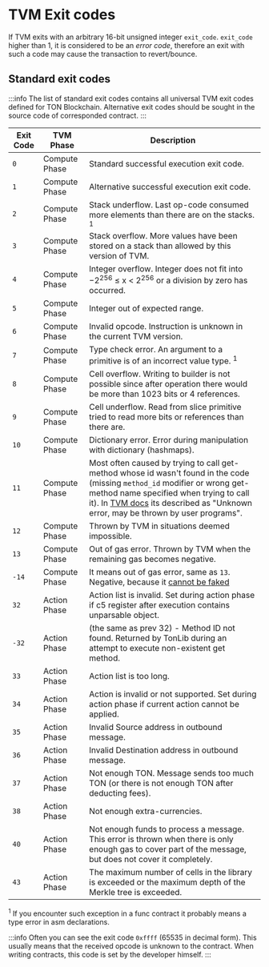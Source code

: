 # TVM Exit codes

If TVM exits with an arbitrary 16-bit unsigned integer `exit_code`. `exit_code` higher than 1, it is considered to be an *error code*, therefore an exit with such a code may cause the transaction to revert/bounce.

## Standard exit codes

:::info
The list of standard exit codes contains all universal TVM exit codes defined for TON Blockchain. Alternative exit codes should be sought in the source code of corresponded contract.
:::

| Exit Code | TVM Phase     | Description                                                                                                                                                                                                                                                                                                                            |
| --------- | ------------- | -------------------------------------------------------------------------------------------------------------------------------------------------------------------------------------------------------------------------------------------------------------------------------------------------------------------------------------- |
| `0`       | Compute Phase | Standard successful execution exit code.                                                                                                                                                                                                                                                                               |
| `1`       | Compute Phase | Alternative successful execution exit code.                                                                                                                                                                                                                                                                            |
| `2`       | Compute Phase | Stack underflow. Last op-code consumed more elements than there are on the stacks. <sup>1</sup>                                                                                                                                                                                                        |
| `3`       | Compute Phase | Stack overflow. More values have been stored on a stack than allowed by this version of TVM.                                                                                                                                                                                                           |
| `4`       | Compute Phase | Integer overflow. Integer does not fit into −2<sup>256</sup> ≤ x < 2<sup>256</sup> or a division by zero has occurred.                                                                                                                                                                                 |
| `5`       | Compute Phase | Integer out of expected range.                                                                                                                                                                                                                                                                                         |
| `6`       | Compute Phase | Invalid opcode. Instruction is unknown in the current TVM version.                                                                                                                                                                                                                                     |
| `7`       | Compute Phase | Type check error. An argument to a primitive is of an incorrect value type. <sup>1</sup>                                                                                                                                                                                                               |
| `8`       | Compute Phase | Cell overflow. Writing to builder is not possible since after operation there would be more than 1023 bits or 4 references.                                                                                                                                                                            |
| `9`       | Compute Phase | Cell underflow. Read from slice primitive tried to read more bits or references than there are.                                                                                                                                                                                                        |
| `10`      | Compute Phase | Dictionary error. Error during manipulation with dictionary (hashmaps).                                                                                                                                                                                                             |
| `11`      | Compute Phase | Most often caused by trying to call get-method whose id wasn't found in the code (missing `method_id` modifier or wrong get-method name specified when trying to call it). In [TVM docs](https://ton.org/tvm.pdf) its described as "Unknown error, may be thrown by user programs". |
| `12`      | Compute Phase | Thrown by TVM in situations deemed impossible.                                                                                                                                                                                                                                                                         |
| `13`      | Compute Phase | Out of gas error. Thrown by TVM when the remaining gas becomes negative.                                                                                                                                                                                                                               |
| `-14`     | Compute Phase | It means out of gas error, same as `13`. Negative, because it [cannot be faked](https://github.com/ton-blockchain/ton/blob/20758d6bdd0c1327091287e8a620f660d1a9f4da/crypto/vm/vm.cpp#L492)                                                                                                                             |
| `32`      | Action Phase  | Action list is invalid. Set during action phase if c5 register after execution contains unparsable object.                                                                                                                                                                                             |
| `-32`     | Action Phase  | (the same as prev 32) - Method ID not found. Returned by TonLib during an attempt to execute non-existent get method.                                                                                                                                                               |
| `33`      | Action Phase  | Action list is too long.                                                                                                                                                                                                                                                                                               |
| `34`      | Action Phase  | Action is invalid or not supported. Set during action phase if current action cannot be applied.                                                                                                                                                                                                       |
| `35`      | Action Phase  | Invalid Source address in outbound message.                                                                                                                                                                                                                                                                            |
| `36`      | Action Phase  | Invalid Destination address in outbound message.                                                                                                                                                                                                                                                                       |
| `37`      | Action Phase  | Not enough TON. Message sends too much TON (or there is not enough TON after deducting fees).                                                                                                                                                                                       |
| `38`      | Action Phase  | Not enough extra-currencies.                                                                                                                                                                                                                                                                                           |
| `40`      | Action Phase  | Not enough funds to process a message. This error is thrown when there is only enough gas to cover part of the message, but does not cover it completely.                                                                                                                                              |
| `43`      | Action Phase  | The maximum number of cells in the library is exceeded or the maximum depth of the Merkle tree is exceeded.                                                                                                                                                                                                            |

<sup>1</sup> If you encounter such exception in a func contract it probably means a type error in asm declarations.

:::info
Often you can see the exit code `0xffff` (65535 in decimal form). This usually means that the received opcode is unknown to the contract. When writing contracts, this code is set by the developer himself.
:::
